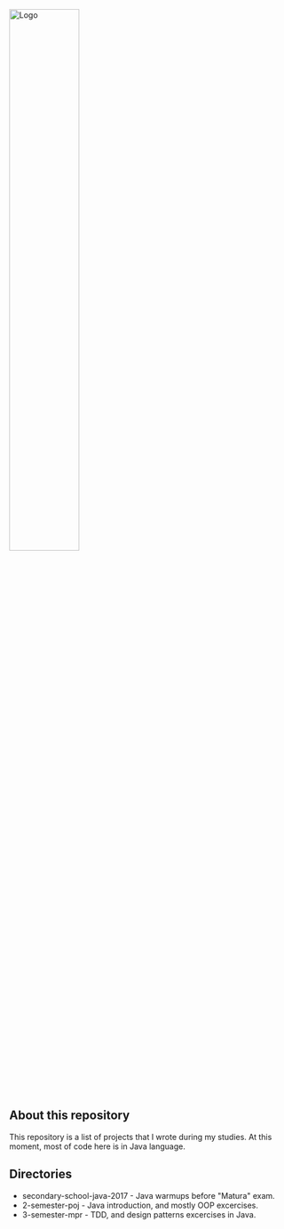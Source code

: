 <img src="http://apgcglz.cluster028.hosting.ovh.net/github/university/pjait.png" alt="Logo" width="50%" height="auto">

## About this repository
This repository is a list of projects that I wrote during my studies. At this moment, most of code here is in Java language.  

## Directories

- secondary-school-java-2017 - Java warmups before "Matura" exam.  
- 2-semester-poj - Java introduction, and mostly OOP excercises.  
- 3-semester-mpr - TDD, and design patterns excercises in Java.  
  
